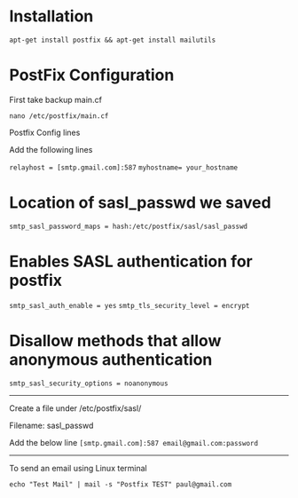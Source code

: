 # Installation 
`apt-get install postfix && apt-get install mailutils`

# PostFix Configuration
First take backup main.cf

`nano /etc/postfix/main.cf`

Postfix Config lines

Add the following lines

`relayhost = [smtp.gmail.com]:587`
`myhostname= your_hostname`

# Location of sasl_passwd we saved
`smtp_sasl_password_maps = hash:/etc/postfix/sasl/sasl_passwd`

# Enables SASL authentication for postfix
`smtp_sasl_auth_enable = yes`
`smtp_tls_security_level = encrypt`

# Disallow methods that allow anonymous authentication
`smtp_sasl_security_options = noanonymous`

-------------------------------------------------------------------------------------------

Create a file under /etc/postfix/sasl/

Filename: sasl_passwd

Add the below line
`[smtp.gmail.com]:587 email@gmail.com:password`

------------------------------------------------------------------------------------------

To send an email using Linux terminal

`echo "Test Mail" | mail -s "Postfix TEST" paul@gmail.com`

